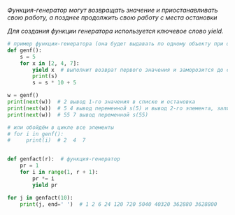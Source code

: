 
*Функция-генератор могут возвращать значение и приостанавливать свою работу,*
*а позднее продолжить свою работу с места остановки*

*Для создания функции генератора используется ключевое слово yield.*

```python
# пример функции-генератора (она будет выдавать по одному объекту при обращении к ней)
def genf():
    s = 5
    for x in [2, 4, 7]:
        yield x  # выполнит возврат первого значения и заморозится до следующего обращения
        print(s)
        s = s * 10 + 5

w = genf()
print(next(w))  # 2 вывод 1-го значения в списке и остановка
print(next(w))  # 5 4 вывод переменной s(5) и вывод 2-го элемента, запишет в s 55
print(next(w))  # 55 7 вывод переменной s(55)

# или обойдём в цикле все элементы
# for i in genf():
#     print(i)  # 2  4  7
```

```python

def genfact(r):  # функция-генератор
    pr = 1
    for i in range(1, r + 1):
        pr *= i
        yield pr

for j in genfact(10):
    print(j, end=' ')  # 1 2 6 24 120 720 5040 40320 362880 3628800
```